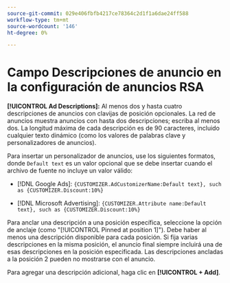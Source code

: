 ```yaml
---
source-git-commit: 029e406fbfb4217ce78364c2d1f1a6dae24ff588
workflow-type: tm+mt
source-wordcount: '146'
ht-degree: 0%

---
```

# Campo Descripciones de anuncio en la configuración de anuncios RSA

**[!UICONTROL Ad Descriptions]:** Al menos dos y hasta cuatro descripciones de anuncios con clavijas de posición opcionales. La red de anuncios muestra anuncios con hasta dos descripciones; escriba al menos dos. La longitud máxima de cada descripción es de 90 caracteres, incluido cualquier texto dinámico (como los valores de palabras clave y personalizadores de anuncios).

Para insertar un personalizador de anuncios, use los siguientes formatos, donde `Default text` es un valor opcional que se debe insertar cuando el archivo de fuente no incluye un valor válido:

* [!DNL Google Ads]: `{CUSTOMIZER.AdCustomizerName:Default text}, such as {CUSTOMIZER.Discount:10%}`

* [!DNL Microsoft Advertising]: `{CUSTOMIZER.Attribute name:Default text}, such as {CUSTOMIZER.Discount:10%}`

Para anclar una descripción a una posición específica, seleccione la opción de anclaje (como &quot;[!UICONTROL Pinned at position 1]&quot;). Debe haber al menos una descripción disponible para cada posición. Si fija varias descripciones en la misma posición, el anuncio final siempre incluirá una de esas descripciones en la posición especificada. Las descripciones ancladas a la posición 2 pueden no mostrarse con el anuncio.

Para agregar una descripción adicional, haga clic en **[!UICONTROL + Add]**.
